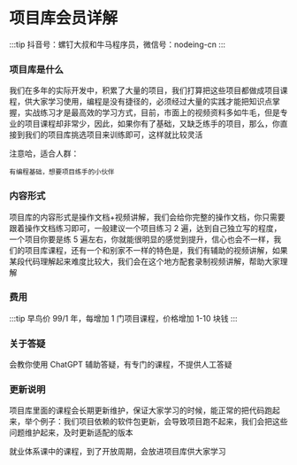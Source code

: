 # 项目库会员详解

:::tip
抖音号：螺钉大叔和牛马程序员，微信号：nodeing-cn
:::

### 项目库是什么

我们在多年的实际开发中，积累了大量的项目，我们打算把这些项目都做成项目课程，供大家学习使用，编程是没有捷径的，必须经过大量的实践才能把知识点掌握，实战练习才是最高效的学习方式，目前，市面上的视频资料多如牛毛，但是专业的项目课程却非常少，因此，如果你有了基础，又缺乏练手的项目，那么，你直接到我们的项目库挑选项目来训练即可，这样就比较灵活

注意哈，适合人群：

```
有编程基础，想要项目练手的小伙伴
```

### 内容形式

项目库的内容形式是操作文档+视频讲解，我们会给你完整的操作文档，你只需要跟着操作文档练习即可，一般建议一个项目练习 2 遍，达到自己独立写的程度，一个项目你要是练 5 遍左右，你就能很明显的感觉到提升，信心也会不一样，我们的项目库课程，还有一个和别家不一样的特色是，我们有辅助的视频讲解，如果某段代码理解起来难度比较大，我们会在这个地方配套录制视频讲解，帮助大家理解

### 费用

:::tip
早鸟价 99/1 年，每增加 1 门项目课程，价格增加 1-10 块钱
:::

### 关于答疑

会教你使用 ChatGPT 辅助答疑，有专门的课程，不提供人工答疑

### 更新说明

项目库里面的课程会长期更新维护，保证大家学习的时候，能正常的把代码跑起来，举个例子：我们项目依赖的软件包更新，会导致项目跑不起来，我们会把这些问题维护起来，及时更新适配的版本

就业体系课中的课程，到了开放周期，会放进项目库供大家学习
